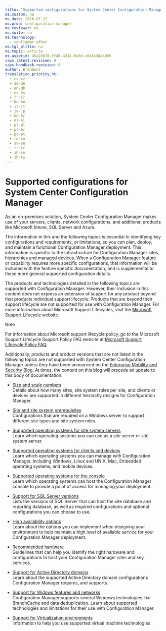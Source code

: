 ```yaml
---
title: "Supported configurations for System Center Configuration Manager"
ms.custom: na
ms.date: 2016-07-22
ms.prod: configuration-manager
ms.reviewer: na
ms.suite: na
ms.technology:
  - configmgr-other
ms.tgt_pltfrm: na
ms.topic: article
ms.assetid: 45a10878-ff48-4318-9c6d-c014b38a4039
caps.latest.revision: 9
caps.handback.revision: 0
author: Brenduns
translation.priority.ht:
  - cs-cz
  - de-de
  - en-gb
  - es-es
  - fr-fr
  - hu-hu
  - it-it
  - ja-jp
  - ko-kr
  - nl-nl
  - pl-pl
  - pt-br
  - pt-pt
  - ru-ru
  - sv-se
  - tr-tr
  - zh-cn
  - zh-tw
---
```

# Supported configurations for System Center Configuration Manager
As an on-premises solution, System Center Configuration Manager makes use of your servers, clients, network configurations, and additional products like Microsoft Intune, SQL Server and Azure.

The information in this and the following topics is essential to identifying key configurations and requirements, or limitations, so you can plan, deploy, and maintain a functional Configuration Manager deployment.  This information is specific to the infrastructure for Configuration Manager sites, hierarchies and managed devices. When a Configuration Manager feature or capability requires more specific configurations, that information will be included with the feature specific documentation, and is supplemental to these more general supported configuration details.  

 The products and technologies detailed in the following topics are supported with Configuration Manager. However, their inclusion in this content does not express an extension of support for any product beyond that products individual support lifecycle. Products that are beyond their support lifecycle are not supported for use with Configuration Manager. For more information about Microsoft Support Lifecycles, visit the [Microsoft Support Lifecycle](http://go.microsoft.com/fwlink/p/?LinkId=208270) website.  

> [!NOTE]  
>  For information about Microsoft support lifecycle policy, go to the Microsoft Support Lifecycle Support Policy FAQ website at [Microsoft Support Lifecycle Policy FAQ](http://go.microsoft.com/fwlink/p/?LinkId=31976).  

 Additionally, products and product versions that are not listed in the following topics are not supported with System Center Configuration Manager unless they have been announced on the [Enterprise Mobility and Security Blog](https://blogs.technet.microsoft.com/enterprisemobility/).  At times, the content on this blog will precede an update to this body of documentation.


-  [Size and scale numbers](../../../core/plan-design/configs/size-and-scale-numbers.md)  
Details about how many sites, site system roles per site, and clients or devices are supported in different hierarchy designs for Configuration Manager.

-  [Site and site system prerequisites](../../../core/plan-design/configs/site-and-site-system-prerequisites.md)  
Configurations that are required on a Windows server to support different site types and site system roles.

-  [Supported operating systems for site system servers](../../../core/plan-design/configs/supported-operating-systems-for-site-system-servers.md)  
Learn which operating systems you can use as a site server or site system server.

-  [Supported operating systems for clients and devices](../../../core/plan-design/configs/supported-operating-systems-for-clients-and-devices.md)  
Learn which operating systems you can manage with Configuration Manager, including Windows, Linux and UNIX, Mac, Embedded operating systems, and mobile devices.

-  [Supported operating systems for the console](../../../core/plan-design/configs/supported-operating-systems-consoles.md)  
Learn which operating systems can host the Configuration Manager console to provide a point of access for managing your deployment.  

-  [Support for SQL Server versions](../../../core/plan-design/configs/support-for-sql-server-versions.md)  
Lists the versions of SQL Server that can host the site database and reporting database, as well as required configurations and optional configurations you can choose to use.

-  [High availability options](../../../protect/understand/high-availability-options.md)  
Learn about the options you can implement when designing your environment to help maintain a high level of available service for your Configuration Manager deployment.

-  [Recommended hardware](../../../core/plan-design/configs/recommended-hardware.md)  
Guidelines that can help you identify the right hardware and configurations to host your Configuration Manager sites and key services.

-  [Support for Active Directory domains](../../../core/plan-design/configs/support-for-active-directory-domains.md)  
Learn about the supported Active Directory domain configurations Configuration Manager requires, and supports.

-  [Support for Widows features and networks](../../../core/plan-design/configs/support-for-windows-features-and-networks.md)  
Configuration Manager supports several Windows technologies like BranchCache and data deduplication. Learn about supported technologies and limitations for their use with Configuration Manager.

-  [Support for Virtualization environments](../../../core/plan-design/configs/support-for-virtualization-environments.md)  
Information to help you use supported virtual machine technologies.
